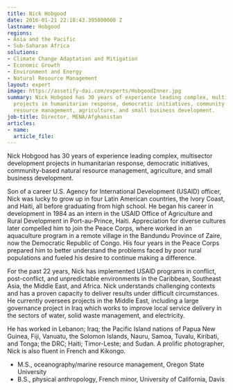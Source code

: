 ```yaml
---
title: Nick Hobgood
date: 2016-01-21 22:18:43.395000000 Z
lastname: Hobgood
regions:
- Asia and the Pacific
- Sub-Saharan Africa
solutions:
- Climate Change Adaptation and Mitigation
- Economic Growth
- Environment and Energy
- Natural Resource Management
layout: expert
image: https://assetify-dai.com/experts/HobgoodInner.jpg
summary: Nick Hobgood has 30 years of experience leading complex, multisector development
  projects in humanitarian response, democratic initiatives, community-based natural
  resource management, agriculture, and small business development.
job-title: Director, MENA/Afghanistan
articles:
- name: 
  article_file: 
---
```


Nick Hobgood has 30 years of experience leading complex, multisector development projects in humanitarian response, democratic initiatives, community-based natural resource management, agriculture, and small business development.
 
Son of a career U.S. Agency for International Development (USAID) officer, Nick was lucky to grow up in four Latin American countries, the Ivory Coast, and Haiti, all before graduating from high school. He began his career in development in 1984 as an intern in the USAID Office of Agriculture and Rural Development in Port-au-Prince, Haiti. Appreciation for diverse cultures later compelled him to join the Peace Corps, where worked in an aquaculture program in a remote village in the Bandundu Province of Zaire, now the Democratic Republic of Congo. His four years in the Peace Corps prepared him to better understand the problems faced by poor rural populations and fueled his desire to continue making a difference.
 
For the past 22 years, Nick has implemented USAID programs in conflict, post-conflict, and unpredictable environments in the Caribbean, Southeast Asia, the Middle East, and Africa. Nick understands challenging contexts and has a proven capacity to deliver results under difficult circumstances. He currently oversees projects in the Middle East, including a large governance project in Iraq which works to improve local service delivery in the sectors of water, solid waste management, and electricity.
 
He has worked in Lebanon; Iraq;  the Pacific Island nations of Papua New Guinea, Fiji, Vanuatu, the Solomon Islands, Nauru, Samoa, Tuvalu, Kiribati, and Tonga; the DRC; Haiti; Timor-Leste; and Sudan. A prolific photographer, Nick is also fluent in French and Kikongo.

* M.S., oceanography/marine resource management, Oregon State University
* B.S., physical anthropology, French minor, University of California, Davis
